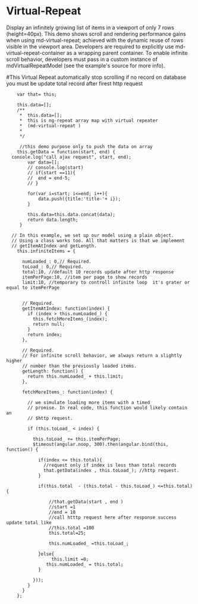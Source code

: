 # Virtual-Repeat
Display an infinitely growing list of items in a viewport of only 7 rows (height=40px).   This demo shows scroll and rendering performance gains when using md-virtual-repeat; achieved with the dynamic reuse of rows visible in the viewport area. Developers are required to explicitly use md-virtual-repeat-container as a wrapping parent container.   To enable infinite scroll behavior, developers must pass in a custom instance of mdVirtualRepeatModel (see the example's source for more info).

#This Virtual Repeat automatically stop scrolling if no record on database you must be update total record after firest http request

 
 		var that= this;
 		
 		this.data=[]; 
 		/**
 		 * 	this.data=[];  
 		 * 	this is ng-repeat array map with virtual repeater 
 		 * 	(md-virtual-repeat )  
 		 * 
 		 */

 		 //this demo purpose only to push the data on array 
 		this.getData = function(start, end) {
      console.log("call ajax request", start, end);
 			var data=[];
 			// console.log(start)
 			// if(start ==11){
 			// 	end = end-5;
 			// }
 			
 			for(var i=start; i<=end; i++){
 				data.push({title:'title-'+ i});
 			}

 			this.data=this.data.concat(data);
 			return data.length;
 		 }
 		
      // In this example, we set up our model using a plain object.
      // Using a class works too. All that matters is that we implement
      // getItemAtIndex and getLength.
        this.infiniteItems = {

          numLoaded_: 0,// Required.
          toLoad_: 0,// Required.
          total:10, //default 10 records update after http response 
          itemPerPage:10, //item per page to show records 
          limit:10, //temporary to controll infinite loop  it's grater or equal to itemPerPage


          // Required.
          getItemAtIndex: function(index) {
            if (index > this.numLoaded_) {
              this.fetchMoreItems_(index);
              return null;
            }
            return index;
          },

          // Required.
          // For infinite scroll behavior, we always return a slightly higher
          // number than the previously loaded items.
          getLength: function() {
            return this.numLoaded_ + this.limit;
          },

          fetchMoreItems_: function(index) {

            // we simulate loading more items with a timed
            // promise. In real code, this function would likely contain an
            // $http request.

            if (this.toLoad_ < index) {

              this.toLoad_ += this.itemPerPage;
              $timeout(angular.noop, 300).then(angular.bind(this, function() {

                if(index <= this.total){ 
                  //request only if index is less than total records
                  that.getData(index , this.toLoad_); //http request.
                }

              	if(this.total  - (this.total - this.toLoad_) <=this.total){
              		
              		//that.getData(start , end )
              		//start =1 
              		//end = 10
              		//call htttp request here after response success update total like 
              		//this.total =100 
              		this.total=25;

                	this.numLoaded_ =this.toLoad_;
                	
                }else{
                	 this.limit =0;
                   this.numLoaded_ = this.total;
                }

              }));
            }
          }
        };
   
